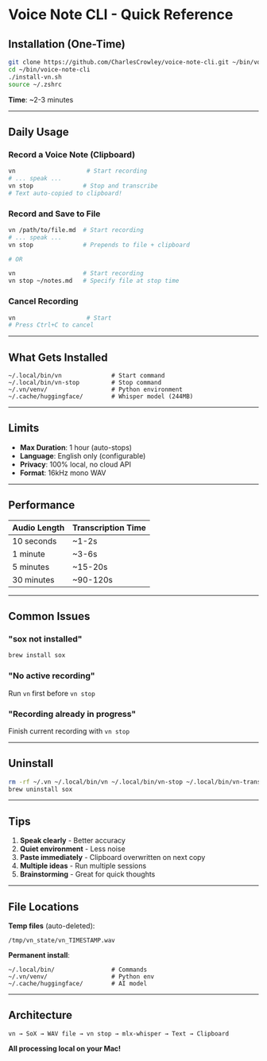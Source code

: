 # Voice Note CLI - Quick Reference

## Installation (One-Time)

```bash
git clone https://github.com/CharlesCrowley/voice-note-cli.git ~/bin/voice-note-cli
cd ~/bin/voice-note-cli
./install-vn.sh
source ~/.zshrc
```

**Time**: ~2-3 minutes

---

## Daily Usage

### Record a Voice Note (Clipboard)

```bash
vn                    # Start recording
# ... speak ...
vn stop              # Stop and transcribe
# Text auto-copied to clipboard!
```

### Record and Save to File

```bash
vn /path/to/file.md  # Start recording
# ... speak ...
vn stop              # Prepends to file + clipboard

# OR

vn                   # Start recording
vn stop ~/notes.md   # Specify file at stop time
```

### Cancel Recording

```bash
vn                    # Start
# Press Ctrl+C to cancel
```

---

## What Gets Installed

```
~/.local/bin/vn              # Start command
~/.local/bin/vn-stop         # Stop command
~/.vn/venv/                  # Python environment
~/.cache/huggingface/        # Whisper model (244MB)
```

---

## Limits

- **Max Duration**: 1 hour (auto-stops)
- **Language**: English only (configurable)
- **Privacy**: 100% local, no cloud API
- **Format**: 16kHz mono WAV

---

## Performance

| Audio Length | Transcription Time |
|--------------|-------------------|
| 10 seconds   | ~1-2s             |
| 1 minute     | ~3-6s             |
| 5 minutes    | ~15-20s           |
| 30 minutes   | ~90-120s          |

---

## Common Issues

### "sox not installed"
```bash
brew install sox
```

### "No active recording"
Run `vn` first before `vn stop`

### "Recording already in progress"
Finish current recording with `vn stop`

---

## Uninstall

```bash
rm -rf ~/.vn ~/.local/bin/vn ~/.local/bin/vn-stop ~/.local/bin/vn-transcribe.py
brew uninstall sox
```

---

## Tips

1. **Speak clearly** - Better accuracy
2. **Quiet environment** - Less noise
3. **Paste immediately** - Clipboard overwritten on next copy
4. **Multiple ideas** - Run multiple sessions
5. **Brainstorming** - Great for quick thoughts

---

## File Locations

**Temp files** (auto-deleted):
```
/tmp/vn_state/vn_TIMESTAMP.wav
```

**Permanent install**:
```
~/.local/bin/                # Commands
~/.vn/venv/                  # Python env
~/.cache/huggingface/        # AI model
```

---

## Architecture

```
vn → SoX → WAV file → vn stop → mlx-whisper → Text → Clipboard
```

**All processing local on your Mac!**
